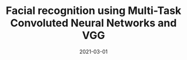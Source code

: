 ---
title: "Facial recognition using Multi-Task Convoluted Neural Networks and VGG"
collection: projects
permalink: /projects/Projects-7
excerpt: '(Keras,Numpy,Pandas,Scikit-Image,Matplotlib,Scikit-Learn)'
date: 2021-03-01
---